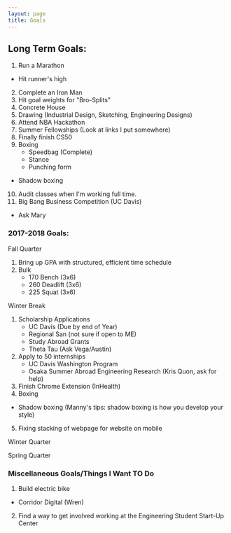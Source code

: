 ```yaml
---
layout: page
title: Goals
---
```



## Long Term Goals: 

1. Run a Marathon
  - Hit runner's high
2. Complete an Iron Man
3. Hit goal weights for "Bro-Splits"
4. Concrete House 
5. Drawing (Industrial Design, Sketching, Engineering Designs)
6. Attend NBA Hackathon
7. Summer Fellowships (Look at links I put somewhere)
8. Finally finish CS50 
9. Boxing 
	- Speedbag (Complete)
	- Stance 
	- Punching form 
  - Shadow boxing
10. Audit classes when I'm working full time. 
11. Big Bang Business Competition (UC Davis)
  - Ask Mary

### 2017-2018 Goals: 
Fall Quarter 
1. Bring up GPA with structured, efficient time schedule
2. Bulk
    - 170 Bench (3x6)
    - 260 Deadlift (3x6)
    - 225 Squat (3x6)


Winter Break
1. Scholarship Applications
   - UC Davis (Due by end of Year) 
   - Regional San (not sure if open to ME) 
   - Study Abroad Grants 
   - Theta Tau (Ask Vega/Austin)   
2. Apply to 50 internships 
	- UC Davis Washington Program
	- Osaka Summer Abroad Engineering Research (Kris Quon, ask for help)
3. Finish Chrome Extension (InHealth)
4. Boxing
  - Shadow boxing (Manny's tips: shadow boxing is how you develop your style)
5. Fixing stacking of webpage for website on mobile

Winter Quarter 

Spring Quarter

### Miscellaneous Goals/Things I Want TO Do
1. Build electric bike
  - Corridor Digital (Wren)
2. Find a way to get involved working at the Engineering Student Start-Up Center


